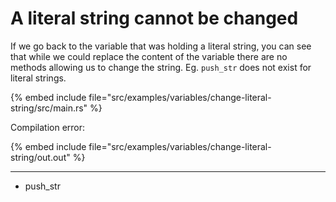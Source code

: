 # A literal string cannot be changed

If we go back to the variable that was holding a literal string, you can see that while we could replace the content of the variable
there are no methods allowing us to change the string. Eg. `push_str` does not exist for literal strings.

{% embed include file="src/examples/variables/change-literal-string/src/main.rs" %}

Compilation error:

{% embed include file="src/examples/variables/change-literal-string/out.out" %}


---

* push_str

